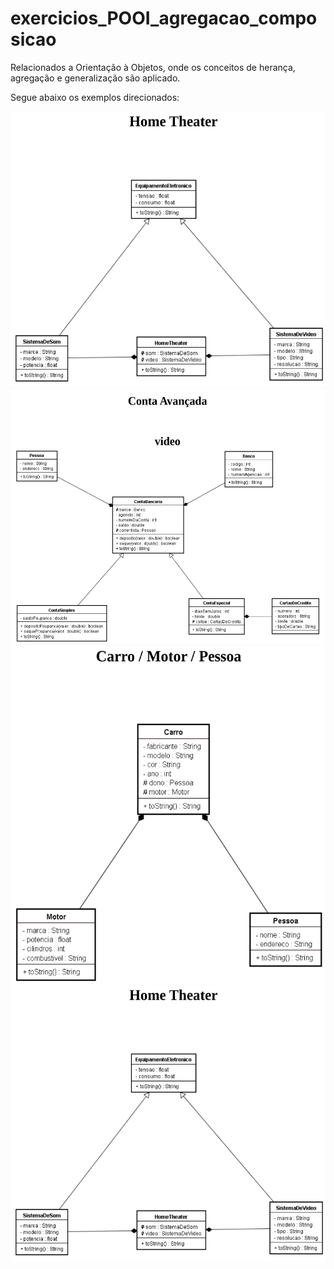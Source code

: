 # exercicios_POOI_agregacao_composicao

Relacionados a Orientação à Objetos, onde os conceitos de herança, agregação e generalização são aplicado.

Segue abaixo os exemplos direcionados:

![01](tasks/01.png)
![02](tasks/03.png)
![03](tasks/02.png)
![04](tasks/01.png)